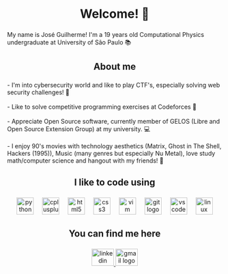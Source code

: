 <h1 align="center">Welcome! 👋</h1>

###

<p align="left">My name is José Guilherme! I'm a 19 years old Computational Physics undergraduate at University of São Paulo 📚</p>

###

<h2 align="center">About me</h2>

###

<p align="left">- I'm into cybersecurity world and like to play CTF's, especially solving web security challenges!  💾<br><br>- Like to solve competitive programming exercises at Codeforces 🧮<br><br>- Appreciate Open Source software, currently member of GELOS (Libre and Open Source Extension Group) at my university. 💻<br><br>- I enjoy 90's movies with technology aesthetics (Matrix, Ghost in The Shell, Hackers (1995)), Music (many genres but especially Nu Metal), love study math/computer science and hangout with my friends! 🎃</p>

###

<h2 align="center">I like to code using</h2>

###

<div align="center">
  <img src="https://cdn.jsdelivr.net/gh/devicons/devicon/icons/python/python-original.svg" height="40" alt="python logo"  />
  <img width="12" />
  <img src="https://cdn.jsdelivr.net/gh/devicons/devicon/icons/cplusplus/cplusplus-original.svg" height="40" alt="cplusplus logo"  />
  <img width="12" />
  <img src="https://cdn.jsdelivr.net/gh/devicons/devicon/icons/html5/html5-original.svg" height="40" alt="html5 logo"  />
  <img width="12" />
  <img src="https://cdn.jsdelivr.net/gh/devicons/devicon/icons/css3/css3-original.svg" height="40" alt="css3 logo"  />
  <img width="12" />
  <img src="https://cdn.jsdelivr.net/gh/devicons/devicon/icons/vim/vim-original.svg" height="40" alt="vim logo"  />
  <img width="12" />
  <img src="https://cdn.jsdelivr.net/gh/devicons/devicon/icons/git/git-original.svg" height="40" alt="git logo"  />
  <img width="12" />
  <img src="https://cdn.jsdelivr.net/gh/devicons/devicon/icons/vscode/vscode-original.svg" height="40" alt="vscode logo"  />
  <img width="12" />
  <img src="https://cdn.jsdelivr.net/gh/devicons/devicon/icons/linux/linux-original.svg" height="40" alt="linux logo"  />
</div>

###

<h2 align="center">You can find me here</h2>

###

<div align="center">
  <a href="https://www.linkedin.com/in/zeguilhermee/" target="_blank">
    <img src="https://raw.githubusercontent.com/maurodesouza/profile-readme-generator/master/src/assets/icons/social/linkedin/default.svg" width="52" height="40" alt="linkedin logo"  />
  </a>
  <a href="jose.riberto@usp.br" target="_blank">
    <img src="https://raw.githubusercontent.com/maurodesouza/profile-readme-generator/master/src/assets/icons/social/gmail/default.svg" width="52" height="40" alt="gmail logo"  />
  </a>
</div>

###

